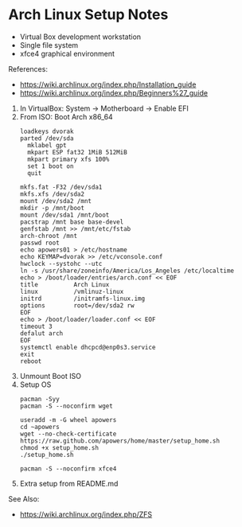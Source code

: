 # Arch Linux Setup Notes

* Virtual Box development workstation
* Single file system
* xfce4 graphical environment

References:
* https://wiki.archlinux.org/index.php/Installation_guide
* https://wiki.archlinux.org/index.php/Beginners%27_guide

1. In VirtualBox: System -> Motherboard -> Enable EFI
1. From ISO: Boot Arch x86_64
    ```
    loadkeys dvorak
    parted /dev/sda
      mklabel gpt
      mkpart ESP fat32 1MiB 512MiB
      mkpart primary xfs 100%
      set 1 boot on
      quit

    mkfs.fat -F32 /dev/sda1
    mkfs.xfs /dev/sda2
    mount /dev/sda2 /mnt
    mkdir -p /mnt/boot
    mount /dev/sda1 /mnt/boot
    pacstrap /mnt base base-devel
    genfstab /mnt >> /mnt/etc/fstab
    arch-chroot /mnt
    passwd root
    echo apowers01 > /etc/hostname
    echo KEYMAP=dvorak >> /etc/vconsole.conf
    hwclock --systohc --utc
    ln -s /usr/share/zoneinfo/America/Los_Angeles /etc/localtime
    echo > /boot/loader/entries/arch.conf << EOF
    title          Arch Linux
    linux          /vmlinuz-linux
    initrd         /initramfs-linux.img
    options        root=/dev/sda2 rw
    EOF
    echo > /boot/loader/loader.conf << EOF
    timeout 3
    defalut arch
    EOF
    systemctl enable dhcpcd@enp0s3.service
    exit
    reboot
    ```
1. Unmount Boot ISO
1. Setup OS
    ```
    pacman -Syy
    pacman -S --noconfirm wget

    useradd -m -G wheel apowers
    cd ~apowers
    wget --no-check-certificate https://raw.github.com/apowers/home/master/setup_home.sh
    chmod +x setup_home.sh
    ./setup_home.sh

    pacman -S --noconfirm xfce4
    ```
1. Extra setup from README.md

See Also:
* https://wiki.archlinux.org/index.php/ZFS
